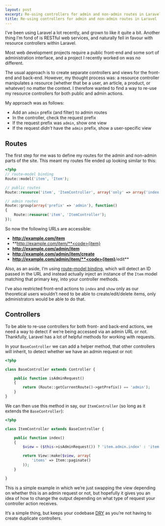 ```yaml
---
layout: post
excerpt: Re-using controllers for admin and non-admin routes in Laravel
title: Re-using controllers for admin and non-admin routes in Laravel
---
```

<p class="lead">I’ve been using Laravel a lot recently, and grown to like it quite a bit.
  Another thing I’m fond of is RESTful web services, and naturally fell in favour with resource controllers within Laravel.</p>

Most web development projects require a public front-end and some sort of administration interface, and a project I recently worked on was no different.

The usual approach is to create separate controllers and views for the front-end and back-end.
However, my thought process was: a resource controller manipulates a resource (whether that be a user, an article, a product, or whatever) no matter the context.
I therefore wanted to find a way to re-use my resource controllers for both public and admin actions.

My approach was as follows:

* Add an `admin` prefix (and filter) to admin routes
* In the controller, check the request prefix
* If the request prefix was `admin`, show one view
* If the request _didn’t_ have the `admin` prefix, show a user-specific view

## Routes

The first step for me was to define my routes for the admin and non-admin parts of the site.
This meant my routes file ended up looking similar to this:

```php
<?php
// route–model binding
Route::model('item', 'Item');

// public routes
Route::resource('item', 'ItemController', array('only' => array('index', 'show')));

// admin routes
Route::group(array('prefix' => 'admin'), function()
{
    Route::resource('item', 'ItemController');
});
```

So now the following URLs are accessible:

* **http://example.com/item**
* **http://example.com/item/**<code>{item}</code>
* **http://example.com/admin/item**
* **http://example.com/admin/item/create**
* **http://example.com/admin/item/**<code>{item}</code>**/edit**

Also, as an aside, I’m using [route–model binding](http://laravel.com/docs/routing#route-model-binding),
which will detect an ID passed in the URL and instead actually inject an instance of the `Item` model matching that primary key, into your controller methods.

I’ve also restricted front-end actions to `index` and `show` only as our theoretical users wouldn’t need to be able to create/edit/delete items,
only administrators would be able to do that.

## Controllers

To be able to re-use controllers for both front- and back-end actions, we need a way to detect if we’re being accessed via an admin URL or not.
Thankfully, Laravel has a lot of helpful methods for working with requests.

In your `BaseController` we can add a helper method, that other controllers will inherit, to detect whether we have an admin request or not:

```php
<?php

class BaseController extends Controller {

    public function isAdminRequest()
    {
        return (Route::getCurrentRoute()->getPrefix() == 'admin');
    }
}
```

We can then use this method in say, our `ItemController` (so long as it extends the `BaseController`):

```php
<?php

class ItemController extends BaseController {

    public function index()
    {
        $view = ($this->isAdminRequest()) ? 'item.admin.index' : 'item.index';

        return View::make($view, array(
            'items' => Item::paginate()
        ));
    }

}
```
This is a simple example in which we’re just swapping the view depending on whether this is an admin request or not,
but hopefully it gives you an idea of how to change the output depending on what type of request your controller action receives.

It’s a simple thing, but keeps your codebase [DRY](http://en.wikipedia.org/wiki/Don't_repeat_yourself) as you’re not having to create duplicate controllers.
